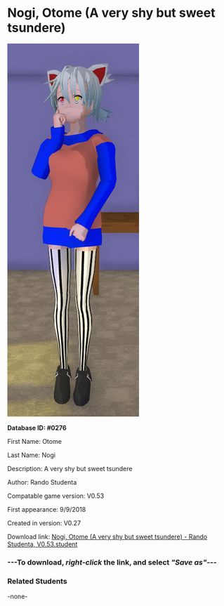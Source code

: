 # Nogi, Otome (A very shy but sweet tsundere)

<img src="../../Files/Images/Nogi, Otome (A very shy but sweet tsundere).png" title="Nogi, Otome (A very shy but sweet tsundere) - Rando Studenta, V0.53">

**Database ID: #0276**

First Name: Otome

Last Name: Nogi

Description: A very shy but sweet tsundere

Author: Rando Studenta

Compatable game version: V0.53

First appearance: 9/9/2018

Created in version: V0.27

Download link: <a href="https://raw.githubusercontent.com/Arbiter1223/Daigaku-Gurashi-Custom-Students/master/Files/Student%20Files/Nogi%2C%20Otome%20(A%20very%20shy%20but%20sweet%20tsundere)%20-%20Rando%20Studenta%2C%20V0.53.student">Nogi, Otome (A very shy but sweet tsundere) - Rando Studenta, V0.53.student</a>

### ---**To download, _right-click_ the link, and select _"Save as"_**---

### Related Students

-none-
